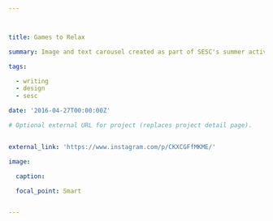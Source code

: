 ```yaml
---



title: Games to Relax

summary: Image and text carousel created as part of SESC's summer activities for 2021. There is also a much longer version of this post with more games and information on the SESC [website](https://portal.sescsp.org.br/online/artigo/15058_JOGOS+DESESTRESSANTES).

tags: 

  - writing
  - design
  - sesc

date: '2016-04-27T00:00:00Z'

# Optional external URL for project (replaces project detail page).


external_link: 'https://www.instagram.com/p/CKXCGFfMKME/'

image:

  caption:

  focal_point: Smart


---
```







